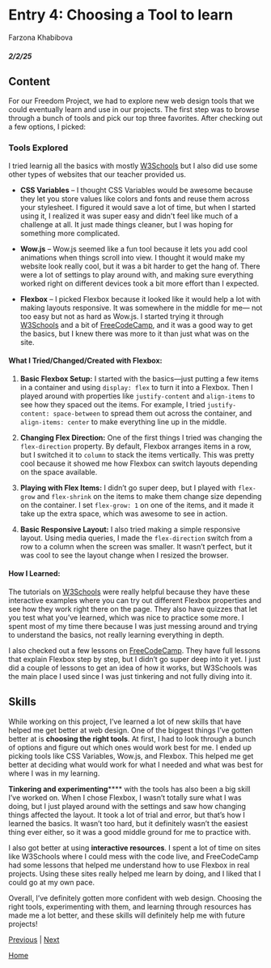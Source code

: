 # Entry 4: Choosing a Tool to learn 
Farzona Khabibova 
##### 2/2/25

## Content
For our Freedom Project, we had to explore new web design tools that we could eventually learn and use in our projects. The first step was to browse through a bunch of tools and pick our top three favorites. After checking out a few options, I picked:

### Tools Explored

I tried learnig all the basics with mostly [W3Schools](https://www.w3schools.com/css) but I also did use some other types of websites that our teacher provided us. 

- **CSS Variables** – I thought CSS Variables would be awesome because they let you store values like colors and fonts and reuse them across your stylesheet. I figured it would save a lot of time, but when I started using it, I realized it was super easy and didn't feel like much of a challenge at all. It just made things cleaner, but I was hoping for something more complicated.

- **Wow.js** – Wow.js seemed like a fun tool because it lets you add cool animations when things scroll into view. I thought it would make my website look really cool, but it was a bit harder to get the hang of. There were a lot of settings to play around with, and making sure everything worked right on different devices took a bit more effort than I expected.

- **Flexbox** – I picked Flexbox because it looked like it would help a lot with making layouts responsive. It was somewhere in the middle for me— not too easy but not as hard as Wow.js. I started trying it through [W3Schools](https://www.w3schools.com/css/css3_flexbox.asp) and a bit of [FreeCodeCamp](https://www.freecodecamp.org/learn/responsive-web-design/#responsive-web-design-principles), and it was a good way to get the basics, but I knew there was more to it than just what was on the site.

#### What I Tried/Changed/Created with Flexbox:

1. **Basic Flexbox Setup:**
   I started with the basics—just putting a few items in a container and using `display: flex` to turn it into a Flexbox. Then I played around with properties like `justify-content` and `align-items` to see how they spaced out the items. For example, I tried `justify-content: space-between` to spread them out across the container, and `align-items: center` to make everything line up in the middle.

2. **Changing Flex Direction:**
   One of the first things I tried was changing the `flex-direction` property. By default, Flexbox arranges items in a row, but I switched it to `column` to stack the items vertically. This was pretty cool because it showed me how Flexbox can switch layouts depending on the space available.

3. **Playing with Flex Items:**
   I didn’t go super deep, but I played with `flex-grow` and `flex-shrink` on the items to make them change size depending on the container. I set `flex-grow: 1` on one of the items, and it made it take up the extra space, which was awesome to see in action.

4. **Basic Responsive Layout:**
   I also tried making a simple responsive layout. Using media queries, I made the `flex-direction` switch from a row to a column when the screen was smaller. It wasn’t perfect, but it was cool to see the layout change when I resized the browser.

#### How I Learned:
The tutorials on [W3Schools](https://www.w3schools.com/css/css3_flexbox.asp) were really helpful because they have these interactive examples where you can try out different Flexbox properties and see how they work right there on the page. They also have quizzes that let you test what you’ve learned, which was nice to practice some more. I spent most of my time there because I was just messing around and trying to understand the basics, not really learning everything in depth.

I also checked out a few lessons on [FreeCodeCamp](https://www.freecodecamp.org/learn/responsive-web-design/#responsive-web-design-principles). They have full lessons that explain Flexbox step by step, but I didn’t go super deep into it yet. I just did a couple of lessons to get an idea of how it works, but W3Schools was the main place I used since I was just tinkering and not fully diving into it.

## Skills 
While working on this project, I’ve learned a lot of new skills that have helped me get better at web design. One of the biggest things I’ve gotten better at is **choosing the right tools**. At first, I had to look through a bunch of options and figure out which ones would work best for me. I ended up picking tools like CSS Variables, Wow.js, and Flexbox. This helped me get better at deciding what would work for what I needed and what was best for where I was in my learning.

**Tinkering and experimenting****** with the tools has also been a big skill I’ve worked on. When I chose Flexbox, I wasn’t totally sure what I was doing, but I just played around with the settings and saw how changing things affected the layout. It took a lot of trial and error, but that’s how I learned the basics. It wasn’t too hard, but it definitely wasn’t the easiest thing ever either, so it was a good middle ground for me to practice with.

I also got better at using **interactive resources**. I spent a lot of time on sites like W3Schools where I could mess with the code live, and FreeCodeCamp had some lessons that helped me understand how to use Flexbox in real projects. Using these sites really helped me learn by doing, and I liked that I could go at my own pace.

Overall, I’ve definitely gotten more confident with web design. Choosing the right tools, experimenting with them, and learning through resources has made me a lot better, and these skills will definitely help me with future projects!

[Previous](entry03.md) | [Next](entry05.md)

[Home](../README.md)
